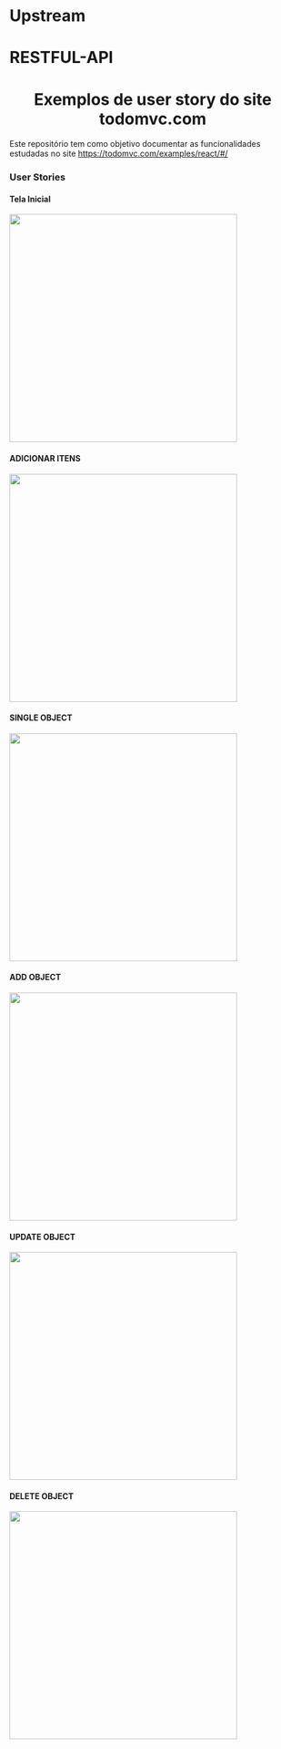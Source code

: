 # Upstream
 


# RESTFUL-API
<h1 align="center"> Exemplos de user story do site todomvc.com </h1>

Este repositório tem como objetivo documentar as funcionalidades estudadas no site https://todomvc.com/examples/react/#/

<h3>User Stories</h3>

<h4>Tela Inicial</h4>
<img src="https://github.com/IngridVanzeli/Upstream/assets/47196643/4e5520c5-c49a-4793-80b0-d6fdf17b851d" width="400"/>

<h4>ADICIONAR ITENS</h4>
<img src="https://github.com/IngridVanzeli/Upstream/assets/47196643/5a155e04-6a53-4df1-a983-8d97bd62bd06" width="400"/>

<h4>SINGLE OBJECT</h4>
<img src="https://github.com/IngridVanzeli/RESTFUL-API/assets/47196643/ea37011a-b521-496a-b513-7e160cc92725"width="400"/>

<h4>ADD OBJECT</h4>
<img src="https://github.com/IngridVanzeli/RESTFUL-API/assets/47196643/70bafa58-87ba-4c6f-bd69-c9bcfe948373" width="400"/>

<h4>UPDATE OBJECT</h4>
<img src="https://github.com/IngridVanzeli/RESTFUL-API/assets/47196643/ee245b82-6ed4-4eac-badc-69ed2ffef866" width="400"/>

<h4>DELETE OBJECT</h4>
<img src="https://github.com/IngridVanzeli/RESTFUL-API/assets/47196643/94436ac0-c574-46f4-a1fa-f6484921f4fb" width="400"/>
